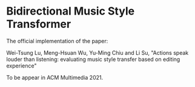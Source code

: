 # Bidirectional Music Style Transformer

The official implementation of the paper:

Wei-Tsung Lu, Meng-Hsuan Wu, Yu-Ming Chiu and Li Su, "Actions speak louder than listening: evaluating music style transfer based on editing experience"

To be appear in ACM Multimedia 2021.
